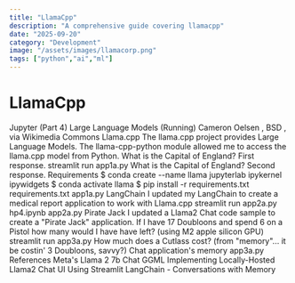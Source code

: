 ```yaml
---
title: "LlamaCpp"
description: "A comprehensive guide covering llamacpp"
date: "2025-09-20"
category: "Development"
image: "/assets/images/llamacorp.png"
tags: ["python","ai","ml"]
---
```


# LlamaCpp

Jupyter (Part 4) Large Language Models (Running) Cameron Oelsen , BSD , via Wikimedia Commons Llama.cpp The llama.cpp project provides Large Language Models. The llama-cpp-python module allowed me to access the llama.cpp model from Python. What is the Capital of England? First response. streamlit run app1a.py What is the Capital of England? Second response. Requirements $ conda create --name llama jupyterlab ipykernel ipywidgets $ conda activate llama $ pip install -r requirements.txt requirements.txt app1a.py LangChain I updated my LangChain to create a medical report application to work with Llama.cpp streamlit run app2a.py hp4.ipynb app2a.py Pirate Jack I updated a Llama2 Chat code sample to create a "Pirate Jack" application. If I have 17 Doubloons and spend 6 on a Pistol how many would I have have left? (using M2 apple silicon GPU) streamlit run app3a.py How much does a Cutlass cost? (from "memory"... it be costin' 3 Doubloons, savvy?) Chat application's memory app3a.py References Meta's Llama 2 7b Chat GGML Implementing Locally-Hosted Llama2 Chat UI Using Streamlit LangChain - Conversations with Memory
